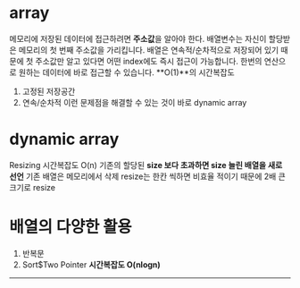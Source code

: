# array
메모리에 저장된 데이터에 접근하려면 **주소값**을 알아야 한다.
배열변수는 자신이 할당받은 메모리의 첫 번째 주소값을 가리킵니다.
배열은 연속적/순차적으로 저장되어 있기 때문에 첫 주소값만 알고 있다면 어떤 index에도 즉시 접근이 가능합니다.
한번의 연산으로 원하는 데이터에 바로 접근할 수 있습니다. **O(1)**의 시간복잡도
1. 고정된 저장공간
2. 연속/순차적
이런 문제점을 해결할 수 있는 것이 바로 dynamic array

# dynamic array
Resizing 시간복잡도 O(n)
기존의 할당된 **size 보다 초과하면 size 늘린 배열을 새로 선언**
기존 배열은 메모리에서 삭제
resize는 한칸 씩하면 비효율 적이기 때문에 2배 큰 크기로 resize

# 배열의 다양한 활용
1. 반복문
2. Sort$Two Pointer
**시간복잡도 O(nlogn)**

---